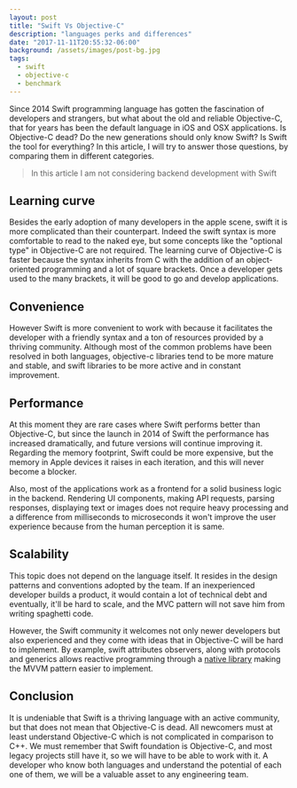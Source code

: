 ```yaml
---
layout: post
title: "Swift Vs Objective-C"
description: "languages perks and differences"
date: "2017-11-11T20:55:32-06:00"
background: /assets/images/post-bg.jpg
tags:
  - swift
  - objective-c
  - benchmark
---
```


Since 2014 Swift programming language has gotten the fascination of developers and strangers, but what about the old and reliable Objective-C, that for years has been the default language in iOS and OSX applications.  Is Objective-C dead? Do the new generations should only know Swift? Is Swift the tool for everything? In this article, I will try to answer those questions, by comparing them in different categories.

> In this article I am not considering backend development with Swift

## Learning curve
Besides the early adoption of many developers in the apple scene, swift it is more complicated than their counterpart. Indeed the swift syntax is more comfortable to read to the naked eye, but some concepts like the "optional type" in Objective-C are not required. The learning curve of Objective-C is faster because the syntax inherits from C with the addition of an object-oriented programming and a lot of square brackets. Once a developer gets used to the many brackets, it will be good to go and develop applications.

## Convenience
However Swift is more convenient to work with because it facilitates the developer with a friendly syntax and a ton of resources provided by a thriving community. Although most of the common problems have been resolved in both languages, objective-c libraries tend to be more mature and stable, and swift libraries to be more active and in constant improvement.

## Performance
At this moment they are rare cases where Swift performs better than Objective-C, but since the launch in 2014 of Swift the performance has increased dramatically, and future versions will continue improving it. Regarding the memory footprint, Swift could be more expensive, but the memory in Apple devices it raises in each iteration, and this will never become a blocker.

Also, most of the applications work as a frontend for a solid business logic in the backend. Rendering UI components, making API requests, parsing responses, displaying text or images does not require heavy processing and a difference from milliseconds to microseconds it won't improve the user experience because from the human perception it is same.

## Scalability
This topic does not depend on the language itself. It resides in the design patterns and conventions adopted by the team. If an inexperienced developer builds a product, it would contain a lot of technical debt and eventually, it'll be hard to scale, and the MVC pattern will not save him from writing spaghetti code.

However, the Swift community it welcomes not only newer developers but also experienced and they come with ideas that in Objective-C will be hard to implement. By example, swift attributes observers, along with protocols and generics allows reactive programming through a [native library](https://github.com/ReactiveKit/Bond) making the MVVM pattern easier to implement.

## Conclusion

It is undeniable that Swift is a thriving language with an active community, but that does not mean that Objective-C is dead. All newcomers must at least understand Objective-C which is not complicated in comparison to C++. We must remember that Swift foundation is Objective-C, and most legacy projects still have it, so we will have to be able to work with it. A developer who know both languages and understand the potential of each one of them, we will be a valuable asset to any engineering team.

